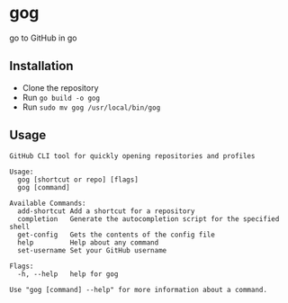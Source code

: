 # gog

go to GitHub in go

## Installation

- Clone the repository
- Run `go build -o gog`
- Run `sudo mv gog /usr/local/bin/gog`

## Usage

```text
GitHub CLI tool for quickly opening repositories and profiles

Usage:
  gog [shortcut or repo] [flags]
  gog [command]

Available Commands:
  add-shortcut Add a shortcut for a repository
  completion   Generate the autocompletion script for the specified shell
  get-config   Gets the contents of the config file
  help         Help about any command
  set-username Set your GitHub username

Flags:
  -h, --help   help for gog

Use "gog [command] --help" for more information about a command.
```

